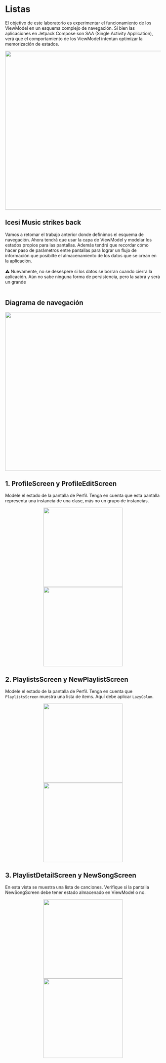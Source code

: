 # Listas
El objetivo de este laboratorio es experimentar el funcionamiento de los ViewModel en un esquema complejo de navegación. Si bien las aplicaciones en Jetpack Compose son SAA (Single Activity Application), verá que el comportamiento de los ViewModel intentan optimizar la memorización de estados.

<p align="center">
  <img src="https://raw.githubusercontent.com/Domiciano/AppMoviles251/refs/heads/main/res/images/Lab3Cover.png" width="512" />
</p>



## Icesi Music strikes back

Vamos a retomar el trabajo anterior donde definimos el esquema de navegación. Ahora tendrá que usar la capa de ViewModel y modelar los estados propios para las pantallas. Además tendrá que recordar cómo hacer paso de parámetros entre pantallas para lograr un flujo de información que posibilte el almacenamiento de los datos que se crean en la aplicación.<br><br>
⚠️ Nuevamente, no se desespere si los datos se borran cuando cierra la aplicación. Aún no sabe ninguna forma de persistencia, pero la sabrá y será un grande<br><br>


## Diagrama de navegación

<p align="center">
  <img src="https://raw.githubusercontent.com/Domiciano/AppMoviles251/refs/heads/main/res/images/Lab3Image7.png" width="512" />
</p>

## 1. ProfileScreen y ProfileEditScreen
Modele el estado de la pantalla de Perfil. Tenga en cuenta que esta pantalla representa una instancia de una clase, más no un grupo de instancias.
<p align="center">
  <img src="https://raw.githubusercontent.com/Domiciano/AppMoviles251/refs/heads/main/res/images/Lab3Image1.png" width="256" />
  <img src="https://raw.githubusercontent.com/Domiciano/AppMoviles251/refs/heads/main/res/images/Lab3Image2.png" width="256" /> 
</p>

## 2. PlaylistsScreen y NewPlaylistScreen
Modele el estado de la pantalla de Perfil. Tenga en cuenta que `PlaylistsScreen` muestra una lista de items. Aquí debe aplicar `LazyColum`.
<p align="center">
  <img src="https://raw.githubusercontent.com/Domiciano/AppMoviles251/refs/heads/main/res/images/Lab3Image3.png" width="256" />
  <img src="https://raw.githubusercontent.com/Domiciano/AppMoviles251/refs/heads/main/res/images/Lab3Image4.png" width="256" /> 
</p>

## 3. PlaylistDetailScreen y NewSongScreen
En esta vista se muestra una lista de canciones. Verifique si la pantalla NewSongScreen debe tener estado almacenado en ViewModel o no.
<p align="center">
  <img src="https://raw.githubusercontent.com/Domiciano/AppMoviles251/refs/heads/main/res/images/Lab3Image5.png" width="256" />
  <img src="https://raw.githubusercontent.com/Domiciano/AppMoviles251/refs/heads/main/res/images/Lab3Image6.png" width="256" /> 
</p>
